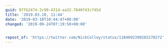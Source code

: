 ```yaml
---
guid: 97fb2474-2c99-431d-aa32-7640f43c745d
title: '2019.03.10, 11:44'
date: '2019-03-10T10:44:47+00:00'
changed: '2019-09-24T07:19:50+00:00'


repost_of: 'https://twitter.com/NickColley/status/1104692390265270272'
---
```


